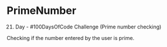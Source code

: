 # PrimeNumber
21. Day - #100DaysOfCode Challenge (Prime number checking)

Checking if the number entered by the user is prime.
